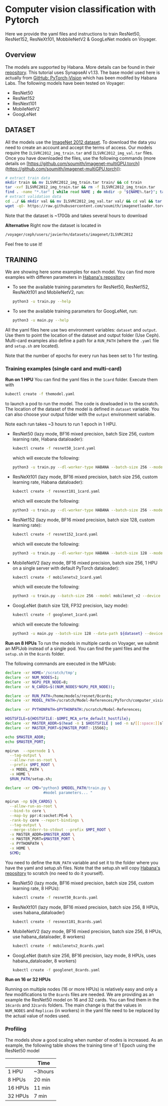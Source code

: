 # Computer vision classification with Pytorch
Here we provide the yaml files and instructions to train ResNet50, ResNet152, ResNeXt101, MobbileNetV2 & GoogLeNet models on Voyager.

## Overview

The models are supported by Habana. More details can be found in their [repository](https://github.com/HabanaAI/Model-References/tree/master/PyTorch/computer_vision/classification/torchvision). This tutorial uses SynapseAI v1.13. The base model used here is actually from [GitHub: PyTorch-Vision](https://github.com/pytorch/vision/tree/release/0.10/torchvision/models) which has been modifed by Habana Labs. The following models have been tested on Voyager:

- ResNet50
- ResNet152
- ResNext101
- MobileNetV2
- GoogLeNet


## DATASET

All the models use the [ImageNet 2012 dataset](https://image-net.org/download.php). To download the data you need to create an account and accept the terms of access. Our models require the `ILSVRC2012_img_train.tar` and `ILSVRC2012_img_val.tar` files. Once you have downloaded the files, use the following commands (more details on [https://github.com/soumith/imagenet-multiGPU.torch](https://github.com/soumith/imagenet-multiGPU.torch)):

```bash
# extract train data
mkdir train && mv ILSVRC2012_img_train.tar train/ && cd train
tar -xvf ILSVRC2012_img_train.tar && rm -f ILSVRC2012_img_train.tar
find . -name "*.tar" | while read NAME ; do mkdir -p "${NAME%.tar}"; tar -xvf "${NAME}" -C "${NAME%.tar}"; rm -f "${NAME}"; done
# extract validation data
cd ../ && mkdir val && mv ILSVRC2012_img_val.tar val/ && cd val && tar -xvf ILSVRC2012_img_val.tar
wget -qO- https://raw.githubusercontent.com/soumith/imagenetloader.torch/master/valprep.sh | bash
```  
Note that the dataset is ~170Gb and takes several hours to download

**Alternative**
Right now the dataset is located in
```bash
/voyager/ceph/users/javierhn/datasets/imagenet/ILSVRC2012
```

Feel free to use it!

## TRAINING

We are showing here some examples for each model. You can find more examples with differen parameters in [Habana's repository](https://github.com/HabanaAI/Model-References/tree/master/PyTorch/computer_vision/classification/torchvision)
- To see the available training parameters for ResNet50, ResNet152, ResNeXt101 and MobileNetV2, run:
  ```bash
  python3 -u train.py --help
  ```
- To see the available training parameters for GoogLeNet, run:
  ```bash
  python3 -u main.py --help
  ```

All the yaml files here use two environment variables: `dataset` and `output`. Use them to point the location of the dataset and output folder (Use Ceph). Multi-card examples also define a path for a `RUN_PATH` (where the `.yaml` file and `setup.sh` are located).
 
Note that the number of epochs for every run has been set to 1 for testing.

### Training examples (single card and multi-card)
**Run on 1 HPU**
You can find the yaml files in the `1card` folder. Execute them with
```bash
kubectl create -f themodel.yaml
```
to launch a pod to run the model. The code is dowloaded in to the scratch. The location of the dataset of the model is defined in `dataset` variable. You can also choose your output folder with the `output` environment variable. 

Note each run takes ~3 hours to run 1 epoch in 1 HPU.

- ResNet50 (lazy mode, BF16 mixed precision, batch Size 256, custom learning rate, Habana dataloader):
  ```bash
  kubectl create -f resnet50_1card.yaml 
  ```
  which will execute the following:
  ```bash
  python3 -u train.py --dl-worker-type HABANA --batch-size 256 --model resnet50 --device hpu --workers 8 --print-freq 20 --dl-time-exclude False --deterministic --data-path ${dataset} --output-dir ${output} --save-checkpoint --epochs 1 --autocast  --lr 0.1 --custom-lr-values 0.1 0.01 0.001 0.0001 --custom-lr-milestones 0 30 60 80 
  ```
- ResNeXt101 (lazy mode, BF16 mixed precision, batch size 256, custom learning rate, Habana dataloader):
  ```bash
  kubectl create -f resnext101_1card.yaml 
  ```
  which will execute the following:
  ```bash
  python3 -u train.py --dl-worker-type HABANA --batch-size 256 --model resnext101_32x4d --device hpu --workers 8 --print-freq 20 --dl-time-exclude False --deterministic --data-path ${dataset} --output-dir ${output} --save-checkpoint --epochs 1 --autocast --lr 0.1 --custom-lr-values 0.1 0.01 0.001 0.0001 --custom-lr-milestones 0 30 60 80
  ```

- ResNet152 (lazy mode, BF16 mixed precision, batch size 128, custom learning rate):
  ```bash
  kubectl create -f resnet152_1card.yaml
  ```
  which will execute the following:
  ```bash
  python3 -u train.py --dl-worker-type HABANA --batch-size 128 --model resnet152 --device hpu --workers 8 --print-freq 20 --dl-time-exclude False --deterministic --data-path ${dataset} --output-dir ${output} --save-checkpoint --epochs 1 --autocast --lr 0.1 --custom-lr-values 0.1 0.01 0.001 0.0001 --custom-lr-milestones 0 30 60 80
  ```
- MobileNetV2 (lazy mode, BF16 mixed precision, batch size 256, 1 HPU on a single server with default PyTorch dataloader):
  ```bash
  kubectl create -f mobilenetv2_1card.yaml
  ```
  which will execute the following:
  ```bash
  python3 -u train.py --batch-size 256 --model mobilenet_v2 --device hpu --print-freq 10 --deterministic --data-path ${dataset} --output-dir ${output} --save-checkpoint --epochs 1 --autocast --dl-time-exclude=False --lr 0.045 --wd 0.00004 --lr-step-size 1 --lr-gamma 0.98 --momentum 0.9 
  ```
- GoogLeNet (batch size 128, FP32 precision, lazy mode):
  ```bash
  kubectl create -f googlenet_1card.yaml
  ```
  which will execute the following:
  ```bash
  python3 -u main.py --batch-size 128 --data-path ${dataset} --device hpu --dl-worker-type HABANA --epochs 1 --lr 0.07 --enable-lazy --model googlenet --seed 123 --no-aux-logits --print-interval 20 --workers 8
  ```


**Run on 8 HPUs**
To run the models in multiple cards on Voyager, we submit an MPIJob instead of a single pod. You can find the yaml files and the `setup.sh` in the `8cards` folder.

The following commands are executed in the MPIJob:

```bash
declare -xr HOME='/scratch/tmp';
declare -xr NUM_NODES=1;
declare -xr NGPU_PER_NODE=8;
declare -xr N_CARDS=$((NUM_NODES*NGPU_PER_NODE));

declare -xr RUN_PATH=/home/models/resnet/8cards;
declare -xr MODEL_PATH=/scratch/Model-References/PyTorch/computer_vision/classification/torchvision;

declare -xr PYTHONPATH=$PYTHONPATH:/scratch/Model-References;

HOSTSFILE=${HOSTSFILE:-$OMPI_MCA_orte_default_hostfile};
declare -xr MASTER_ADDR=$(head -n 1 $HOSTSFILE | sed -n s/[[:space:]]slots.*//p);
declare -xr MASTER_PORT=${MASTER_PORT:-15566};

echo $MASTER_ADDR;
echo $MASTER_PORT;

mpirun  --npernode 1 \
  --tag-output \
  --allow-run-as-root \
  --prefix $MPI_ROOT \
  -x MODEL_PATH \
  -x HOME \
  $RUN_PATH/setup.sh;

declare -xr CMD="python3 $MODEL_PATH/train.py \
                 #model parameters... "

mpirun -np ${N_CARDS} \
  --allow-run-as-root \
  --bind-to core \
  --map-by ppr:4:socket:PE=6 \
  -rank-by core --report-bindings \
  --tag-output \
  --merge-stderr-to-stdout --prefix $MPI_ROOT \
  -x MASTER_ADDR=$MASTER_ADDR \
  -x MASTER_PORT=$MASTER_PORT \
  -x PYTHONPATH \
  -x HOME \
  $CMD;
```

You need to define the `RUN_PATH` variable and set it to the folder where you have the yaml and setup.sh files. Note that the setup.sh will copy [Habana's repository](https://github.com/HabanaAI/Model-References) to scratch (no need to do it yourself).

- ResNet50 (lazy mode, BF16 mixed precision, batch size 256, custom learning rate, 8 HPUs): 
  ```bash
  kubectl create -f resnet50_8cards.yaml
  ``` 
- ResNeXt101 (lazy mode, BF16 mixed precision, batch size 256, 8 HPUs, uses habana_dataloader)
  ```bash
  kubectl create -f resnext101_8cards.yaml
  ```
- MobileNetV2 (lazy mode, BF16 mixed precision, batch size 256, 8 HPUs, use habana_dataloader, 8 workers)
  ```bash
  kubectl create -f mobilenetv2_8cards.yaml
  ```
- GoogLeNet (batch size 256, BF16 precision, lazy mode, 8 HPUs, uses habana_dataloader, 8 workers)
  ```bash
  kubectl create -f googlenet_8cards.yaml 
  ```

**Run on 16 or 32 HPUs**

Running on multiple nodes (16 or more HPUs) is relatively easy and only a few modifications to the `8cards` files are needed. We are providing as an example the ResNet50 model on 16 and 32 cards. You can find them in the `16cards` and `32cards` folders. The main change is that the values in `NUM_NODES` and `Replicas` (in workers) in the yaml file need to be replaced by the actual value of nodes used.

### Profiling

The models show a good scaling when number of nodes is increased. As an example, the following table shows the training time of 1 Epoch using the ResNet50 model

|         | Time    |
| ------- | ------- |
| 1 HPU   | ~3hours |
| 8 HPUs  | 20 min  |
| 16 HPUs | 11 min  |
| 32 HPUs | 7 min   |


